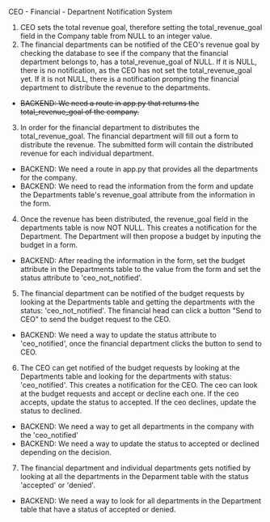 CEO - Financial - Departnent Notification System


1. CEO sets the total revenue goal, therefore setting the total_revenue_goal field in the Company table from NULL to an integer value.
2. The financial departments can be notified of the CEO's revenue goal by checking the database to see if the company that the financial department belongs to, has a total_revenue_goal of NULL. If it is NULL, there is no notification, as the CEO has not set the total_revenue_goal yet. If it is not NULL, there is a notification prompting the financial department to distribute the revenue to the departments.
  * ~~BACKEND: We need a route in app.py that returns the total_revenue_goal of the company.~~
3. In order for the financial department to distributes the total_revenue_goal. The financial department will fill out a form to distribute the revenue. The submitted form will contain the distributed revenue for each individual department.
  * BACKEND: We need a route in app.py that provides all the departments for the company.
  * BACKEND: We need to read the information from the form and update the Departments table's revenue_goal attribute from the information in the form.
4. Once the revenue has been distributed, the revenue_goal field in the departments table is now NOT NULL. This creates a notification for the Department. The Department will then propose a budget by inputing the budget in a form.
  * BACKEND: After reading the information in the form, set the budget attribute in the Departments table to the value from the form and set the status attribute to 'ceo_not_notified'.
5. The financial department can be notified of the budget requests by looking at the Departments table and getting the departments with the status: 'ceo_not_notified'. The financial head can click a button "Send to CEO" to send the budget request to the CEO.
  * BACKEND: We need a way to update the status attribute to 'ceo_notified', once the financial department clicks the button to send to CEO.
6. The CEO can get notified of the budget requests by looking at the Departments table and looking for the departments with status: 'ceo_notified'. This creates a notification for the CEO. The ceo can look at the budget requests and accept or decline each one. If the ceo accepts, update the status to accepted. If the ceo declines, update the status to declined.
  * BACKEND: We need a way to get all departments in the company with the 'ceo_notified'
  * BACKEND: We need a way to update the status to accepted or declined depending on the decision.
7. The financial department and individual departments gets notified by looking at all the departments in the Deparment table with the status 'accepted' or 'denied'.
  * BACKEND: We need a way to look for all departments in the Department table that have a status of accepted or denied.
